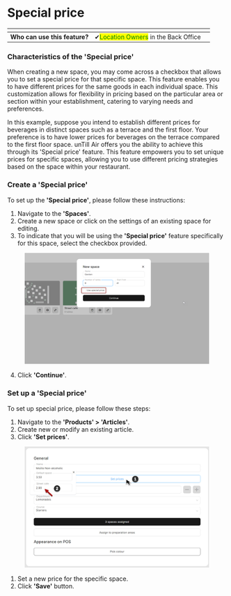 # Special price

<table data-card-size="large" data-view="cards"><thead><tr><th></th><th></th><th></th></tr></thead><tbody><tr><td><strong>Who can use this feature?</strong></td><td><span data-gb-custom-inline data-tag="emoji" data-code="2714">✔</span><mark style="color:green;">Location Owners</mark> in the Back Office</td><td></td></tr></tbody></table>

### Characteristics of the 'Special price'

When creating a new space, you may come across a checkbox that allows you to set a special price for that specific space. This feature enables you to have different prices for the same goods in each individual space. This customization allows for flexibility in pricing based on the particular area or section within your establishment, catering to varying needs and preferences.

In this example, suppose you intend to establish different prices for beverages in distinct spaces such as a terrace and the first floor. Your preference is to have lower prices for beverages on the terrace compared to the first floor space. unTill Air offers you the ability to achieve this through its 'Special price' feature. This feature empowers you to set unique prices for specific spaces, allowing you to use different pricing strategies based on the space within your restaurant.

### Create a 'Special price'

To set up the **'Special price'**, please follow these instructions:

1. Navigate to the **'Spaces'**.
2. Create a new space or click on the settings of an existing space for editing.
3. To indicate that you will be using the **'Special price'** feature specifically for this space, select the checkbox provided.

<figure><img src="../../.gitbook/assets/quick-start3.png" alt=""><figcaption></figcaption></figure>

4. Click **'Continue'**.

### Set up a 'Special price'

To set up special price, please follow these steps:

1. Navigate to the **'Products' > 'Articles'**.
2. Create new or modify an existing article.
3. Click **'Set prices'**.

<figure><img src="../../.gitbook/assets/special-price (1).jpg" alt=""><figcaption></figcaption></figure>

1. Set a new price for the specific space.
2. Click **'Save'** button.

